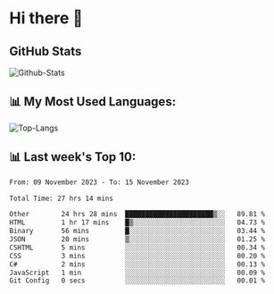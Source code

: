 # Hi there 👋

## GitHub Stats
![Github-Stats](https://github-readme-stats-sigma-five.vercel.app/api?username=ltorson&show_icons=true&theme=radical&count_private=true)

## 📊 My Most Used Languages:
![Top-Langs](https://github-readme-stats-sigma-five.vercel.app/api/top-langs/?username=LTorson&layout=compact&langs_count=10)

## 📊 Last week's Top 10:
<!--START_SECTION:waka-->

```txt
From: 09 November 2023 - To: 15 November 2023

Total Time: 27 hrs 14 mins

Other        24 hrs 28 mins  ██████████████████████▒░░   89.81 %
HTML         1 hr 17 mins    █▒░░░░░░░░░░░░░░░░░░░░░░░   04.73 %
Binary       56 mins         █░░░░░░░░░░░░░░░░░░░░░░░░   03.44 %
JSON         20 mins         ▒░░░░░░░░░░░░░░░░░░░░░░░░   01.25 %
CSHTML       5 mins          ░░░░░░░░░░░░░░░░░░░░░░░░░   00.34 %
CSS          3 mins          ░░░░░░░░░░░░░░░░░░░░░░░░░   00.20 %
C#           2 mins          ░░░░░░░░░░░░░░░░░░░░░░░░░   00.13 %
JavaScript   1 min           ░░░░░░░░░░░░░░░░░░░░░░░░░   00.09 %
Git Config   0 secs          ░░░░░░░░░░░░░░░░░░░░░░░░░   00.01 %
```

<!--END_SECTION:waka-->
